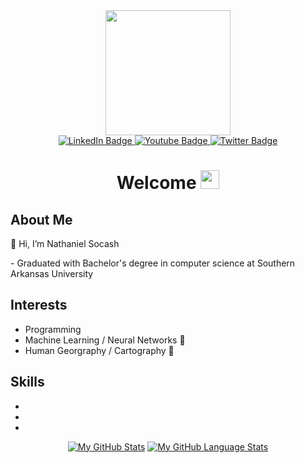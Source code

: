 <div id="header" align="center">
  <img src="https://media.giphy.com/media/lBm4rgtyIPJmywXzLW/giphy.gif" width="200"/>
 
  
  <div id="badges">
  <a href="https://www.linkedin.com/in/nathaniel-socash/">
    <img src="https://img.shields.io/badge/LinkedIn-blue?style=for-the-badge&logo=linkedin&logoColor=white" alt="LinkedIn Badge"/>
  </a>
  <a href="https://www.youtube.com/">
    <img src="https://img.shields.io/badge/YouTube-red?style=for-the-badge&logo=youtube&logoColor=white" alt="Youtube Badge"/>
  </a>
  <a href="your-twitter-URL">
    <img src="https://img.shields.io/badge/Twitter-blue?style=for-the-badge&logo=twitter&logoColor=white" alt="Twitter Badge"/>
  </a>
</div>

 <img src="https://komarev.com/ghpvc/?username=NathanielSocash&style=flat-square&color=blue" alt=""/>
 
 <h1>
  Welcome
  <img src="https://media.giphy.com/media/hvRJCLFzcasrR4ia7z/giphy.gif" width="30px"/>
</h1>

<html>
  <head>
  </head>
  <body>
    <div class="section" align="left">
      <h2>About Me</h2>
      <p> 👋 Hi, I’m Nathaniel Socash</p>
      <p> - Graduated with Bachelor's degree in computer science at Southern Arkansas University</p>
    </div>
    <div class="section" align="left">
      <h2>Interests</h2>
      <ul>
        <li>Programming</li>
        <li>Machine Learning / Neural Networks 🧠</li>
        <li>Human Georgraphy / Cartography 🌱</li>
      </ul>
    </div>
    <div class="section" align="left">
      <h2>Skills</h2>
      <ul>
        <li></li>
        <li></li>
        <li></li>
      </ul>
    </div>
  </body>
</html>

  
  [![My GitHub Stats](https://github-readme-stats.vercel.app/api/?username=NathanielSocash&count_private=true&theme=tokyonight&showicons=true)]()
[![My GitHub Language Stats](https://github-readme-stats.vercel.app/api/top-langs/?username=NathanielSocash&langs_count=5&theme=tokyonight)]()
  


